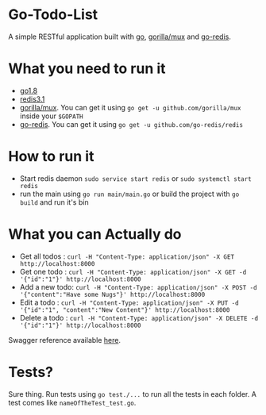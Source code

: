 # Go-Todo-List

A simple RESTful application built with [go](https://github.com/golang), [gorilla/mux](https://github.com/gorilla/mux) and [go-redis](https://github.com/go-redis/redis).

# What you need to run it

 - [go1.8](https://golang.org/doc/devel/release.html#go1.8)
 - [redis3.1](https://redis.io/download)
 - [gorilla/mux](https://github.com/gorilla/mux). You can get it using `go get -u github.com/gorilla/mux` inside your `$GOPATH`
 - [go-redis](https://github.com/go-redis/redis). You can get it using `go get -u github.com/go-redis/redis`

# How to run it

 - Start redis daemon `sudo service start redis` or `sudo systemctl start redis`
 - run the main using `go run main/main.go` or build the project with `go build` and run it's bin

# What you can Actually do

 - Get all todos : `curl -H "Content-Type: application/json" -X GET http://localhost:8000`
 - Get one todo  : `curl -H "Content-Type: application/json" -X GET -d '{"id":"1"}' http://localhost:8000`
 - Add a new todo: `curl -H "Content-Type: application/json" -X POST -d '{"content":"Have some Nugs"}' http://localhost:8000`
 - Edit a todo   : `curl -H "Content-Type: application/json" -X PUT -d '{"id":"1", "content":"New Content"}' http://localhost:8000`
 - Delete a todo : `curl -H "Content-Type: application/json" -X DELETE -d '{"id":"1"}' http://localhost:8000`
 
Swagger reference available [here](https://app.swaggerhub.com/apis/AndreaM16/Go-Todo-List/1.0.0). 
 
 # Tests?
 
 Sure thing. Run tests using `go test./...` to run all the tests in each folder. A test comes like `nameOfTheTest_test.go`.
